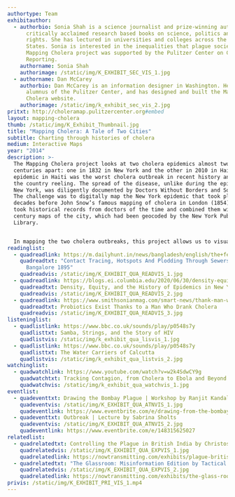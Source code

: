 ```yaml
---
authortype: Team
exhibitauthor:
  - authorbio: Sonia Shah is a science journalist and prize-winning author of
      critically acclaimed research based books on science, politics and human
      rights. She has lectured in universities and colleges across the United
      States. Sonia is interested in the inequalities that plague societies. The
      Mapping Cholera project was supported by the Pulitzer Center on Crisis
      Reporting.
    authorname: Sonia Shah
    authorimage: /static/img/K_EXHIBIT_SEC_VIS_1.jpg
  - authorname: Dan McCarey
    authorbio: Dan McCarey is an information designer in Washington. He is an
      alumnus of the Pulitzer Center, and has designed and built the Mapping
      Cholera website.
    authorimage: /static/img/k_exhibit_sec_vis_2.jpg
pritxt: http://choleramap.pulitzercenter.org#embed
layout: mapping-cholera
thumb: /static/img/K_Exhibit_Thumbnail.jpg
title: "Mapping Cholera: A Tale of Two Cities"
subtitle: Charting through histories of cholera
medium: Interactive Maps
year: "2014"
description: >-
  The Mapping Cholera project looks at two cholera epidemics almost two
  centuries apart: one in 1832 in New York and the other in 2010 in Haiti. The
  epidemic in Haiti was the worst cholera outbreak in recent history and it left
  the country reeling. The spread of the disease, unlike during the epidemic in
  New York, was diligently documented by Doctors Without Borders and Sonia Shah.
  The challenge was to digitally map the New York epidemic that took place two
  decades before John Snow’s famous mapping of cholera in London (1854). Sonia
  took historical records from doctors of the time and combined them with 19th
  century maps of the city, which had been geocoded by the New York Public
  Library.


  In mapping the two cholera outbreaks, this project allows us to visualise the spread of the disease, the differences and similarities between the two epidemics, and renders visible the magnitude and scale of this disease.
readinglist:
  - quadreadlink: https://m.dailyhunt.in/news/bangladesh/english/the+federal+english-epaper-thefeden/contact+tracing+hotspots+and+plodding+through+sewers+cholera+in+bangalore+1895-newsid-n179325830
    quadreadtxt: "Contact Tracing, Hotspots And Plodding Through Sewers: Cholera In
      Bangalore 1895"
    quadreadvis: /static/img/K_EXHIBIT_QUA_READVIS_1.jpg
  - quadreadlink: https://blogs.ei.columbia.edu/2020/06/30/density-equity-history-epidemics-nyc/
    quadreadtxt: Density, Equity, and the History of Epidemics in New York City
    quadreadvis: /static/img/K_EXHIBIT_QUA_READVIS_2.jpg
  - quadreadlink: https://www.smithsonianmag.com/smart-news/thank-man-who-drank-cholera-your-yogurt-180955197/
    quadreadtxt: Probiotics Exist Thanks to a Man Who Drank Cholera
    quadreadvis: /static/img/K_EXHIBIT_QUA_READVIS_3.jpg
listeninglist:
  - quadlistlink: https://www.bbc.co.uk/sounds/play/p0548s7y
    quadlisttxt: Samba, Strings, and the Story of HIV
    quadlistvis: /static/img/k_exhibit_qua_lisvis_1.jpg
  - quadlistlink: https://www.bbc.co.uk/sounds/play/p0548s7y
    quadlisttxt: The Water Carriers of Calcutta
    quadlistvis: /static/img/k_exhibit_qua_listvis_2.jpg
watchinglist:
  - quadwatchlink: https://www.youtube.com/watch?v=w2k4SdwCY9g
    quadwatchtxt: Tracking Contagion, from Cholera to Ebola and Beyond
    quadwatchvis: /static/img/k_exhibit_qua_watchvis_1.jpg
eventlist:
  - quadeventtxt: Drawing the Bombay Plague | Workshop by Ranjit Kandalgaonkar
    quadeventvis: /static/img/K_EXHIBIT_QUA_ATNVIS_1.jpg
    quadeventlink: https://www.eventbrite.com/e/drawing-from-the-bombay-plague-workshop-registration-148222681029
  - quadeventtxt: Outbreak | Lecture by Sabrina Sholts
    quadeventvis: /static/img/K_EXHIBIT_QUA_ATNVIS_2.jpg
    quadeventlink: https://www.eventbrite.com/e/148315625027
relatedlist:
  - quadrelatedtxt: Controlling the Plague in British India by Christos Lynteris
    quadrelatedvis: /static/img/K_EXHIBIT_QUA_EXPVIS_1.jpg
    quadrelatedlink: https://nowtransmitting.com/exhibits/plague-british-india/
  - quadrelatedtxt: "The Glassroom: Misinformation Edition by Tactical Tech"
    quadrelatedvis: /static/img/K_EXHIBIT_QUA_EXPVIS_2.jpg
    quadrelatedlink: https://nowtransmitting.com/exhibits/the-glass-room/
privis: /static/img/K_EXHIBIT_PRI_VIS_1.mp4
---
```

